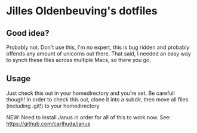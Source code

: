 Jilles Oldenbeuving's dotfiles
==========

Good idea?
---------
Probably not. Don't use this, I'm no expert, this is bug ridden and
probably offends any amount of unicorns out there. That said, I
needed an easy way to synch these files across multiple Macs, so
there you go.

Usage
---------
Just check this out in your homedirectory and you're set. Be carefull
though! In order to check this out, clone it into a subdir, then
move all files (including .git!) to your homedirectory

NEW: Need to install Janus in order for all of this to work now.
See: https://github.com/carlhuda/janus
